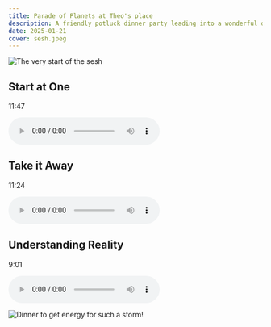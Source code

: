 ```yaml
---
title: Parade of Planets at Theo's place
description: A friendly potluck dinner party leading into a wonderful drum jam session
date: 2025-01-21
cover: sesh.jpeg
---
```


![The very start of the sesh](./sesh.jpeg)

## Start at One

11:47

<audio controls>
  <source src="https://db.chromatone.center/assets/88b0ba76-f012-4025-95bf-1aeabb0a9e18/1_start-at-one.mp3" type="audio/mpeg">
</audio>

## Take it Away

11:24

<audio controls>
  <source src="https://db.chromatone.center/assets/e798e91c-4314-4274-8a78-5fb91a808318/2_take-it-away.mp3" type="audio/mpeg">
</audio>

## Understanding Reality

9:01

<audio controls>
  <source src="https://db.chromatone.center/assets/1f9c8da8-f0c1-4da6-b779-143901432ad9/3_understanding-reality.mp3" type="audio/mpeg">
</audio>

![Dinner to get energy for such a storm!](./dinner.jpeg)
